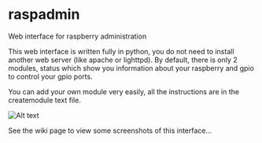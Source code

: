 raspadmin
=========

Web interface for raspberry administration

This web interface is written fully in python, you do not need to install another web server (like apache or lighttpd).
By default, there is only 2 modules, status which show you information about your raspberry and gpio to control your gpio ports.

You can add your own module very easily, all the instructions are in the createmodule text file.

![Alt text](http://www.parlonssecurite.com/raspadmin/intstatus.PNG "Web interace screenshot")

See the wiki page to view some screenshots of this interface...

